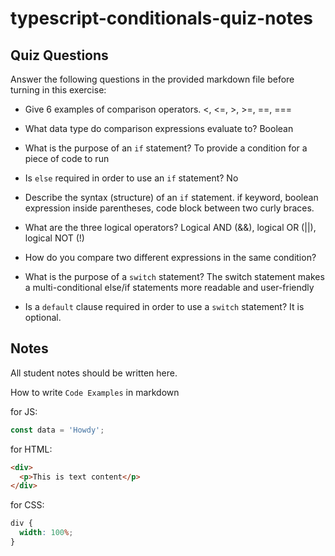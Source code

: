 # typescript-conditionals-quiz-notes

## Quiz Questions

Answer the following questions in the provided markdown file before turning in this exercise:

- Give 6 examples of comparison operators.
  <, <=, >, >=, ==, ===

- What data type do comparison expressions evaluate to?
  Boolean

- What is the purpose of an `if` statement?
  To provide a condition for a piece of code to run

- Is `else` required in order to use an `if` statement?
  No

- Describe the syntax (structure) of an `if` statement.
  if keyword, boolean expression inside parentheses, code block between two curly braces.

- What are the three logical operators?
  Logical AND (&&), logical OR (||), logical NOT (!)

- How do you compare two different expressions in the same condition?

- What is the purpose of a `switch` statement?
  The switch statement makes a multi-conditional else/if statements more readable and user-friendly

- Is a `default` clause required in order to use a `switch` statement?
  It is optional.

## Notes

All student notes should be written here.

How to write `Code Examples` in markdown

for JS:

```javascript
const data = 'Howdy';
```

for HTML:

```html
<div>
  <p>This is text content</p>
</div>
```

for CSS:

```css
div {
  width: 100%;
}
```
